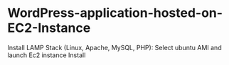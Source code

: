 # WordPress-application-hosted-on-EC2-Instance
Install LAMP Stack (Linux, Apache, MySQL, PHP): 
Select ubuntu AMI and launch Ec2 instance Install

